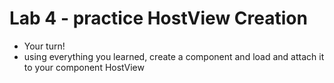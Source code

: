 # Lab 4 - practice HostView Creation

- Your turn!
- using everything you learned, create a component and load and attach it
  to your component HostView 
